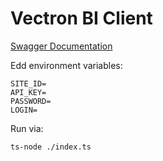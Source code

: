 # Vectron BI Client

[Swagger Documentation](https://demo-backend.vectron.cloud/business-data-api/swagger-ui/index.html)

Edd environment variables:

```
SITE_ID=
API_KEY=
PASSWORD=
LOGIN=
```

Run via:

```
ts-node ./index.ts     
```